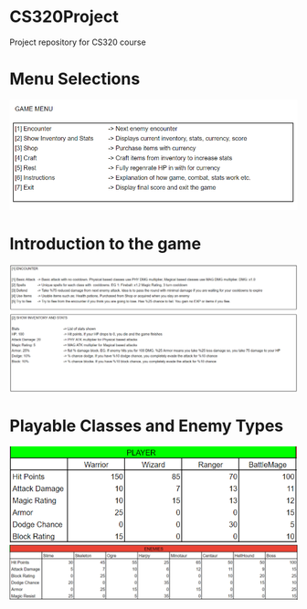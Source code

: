 # CS320Project
Project repository for CS320 course

# Menu Selections
![menu](introduction/menu.png)

# Introduction to the game
![intro](introduction/intro.png)

# Playable Classes and Enemy Types

![intro](introduction/characters.png) 
![intro](introduction/enemies.png)
